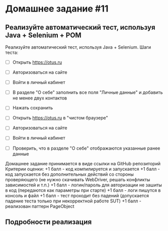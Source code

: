 ﻿# Домашнее задание #11

## Реализуйте автоматический тест, используя Java + Selenium + POM

Реализуйте автоматический тест, используя Java + Selenium. Шаги теста:
-[ ] Открыть https://otus.ru
-[ ] Авторизоваться на сайте
-[ ] Войти в личный кабинет
-[ ] В разделе "О себе" заполнить все поля "Личные данные" и добавить не менее двух контактов
-[ ] Нажать сохранить

-[ ] Открыть https://otus.ru в "чистом браузере"
-[ ] Авторизоваться на сайте
-[ ] Войти в личный кабинет
-[ ] Проверить, что в разделе "О себе" отображаются указанные ранее данные 

Домашнее задание принимается в виде ссылки на GitHub репозиторий
Критерии оценки: +1 балл - код компилируется и запускается
+1 балл - код запускается без дополнительных действий со стороны проверяющего (не нужно скачивать WebDriver, решать конфликты зависимостей и т.п.)
+1 балл - логин/пароль для авторизации не зашиты в код (передаются как параметры при старте) 
+1 балл - логи пишутся в консоль и файл
+1 балл - тест проходит без падений (допускается падение теста только при некорректной работе SUT)
+1 балл - реализован паттерн PageObject


## Подробности реализация
